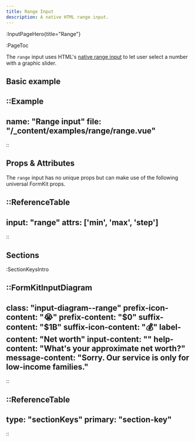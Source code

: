 ```yaml
---
title: Range Input
description: A native HTML range input.
---
```


:InputPageHero{title="Range"}

:PageToc

The `range` input uses HTML's [native range input](https://developer.mozilla.org/en-US/docs/Web/HTML/Element/input/range) to let user select a number with a graphic slider.

## Basic example

::Example
---
name: "Range input"
file: "/_content/examples/range/range.vue"
---
::


## Props & Attributes

The `range` input has no unique props but can make use of the following universal
FormKit props.

::ReferenceTable
---
input: "range"
attrs: ['min', 'max', 'step']
---
::


## Sections

:SectionKeysIntro

::FormKitInputDiagram
---
class: "input-diagram--range"
prefix-icon-content: "😭"
prefix-content: "$0"
suffix-content: "$1B"
suffix-icon-content: "💰"
label-content: "Net worth"
input-content: ""
help-content: "What's your approximate net worth?"
message-content: "Sorry. Our service is only for low-income families."
---
::

::ReferenceTable
---
type: "sectionKeys"
primary: "section-key"
---
::


